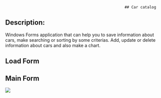                                                          ## Car catalog
## Description:
Windows Forms application that can help you to save information about cars, make searching or sorting by some criterias.
Add, update or delete information about cars and also make a chart.


## Load Form


## Main Form
![](D:\2)
